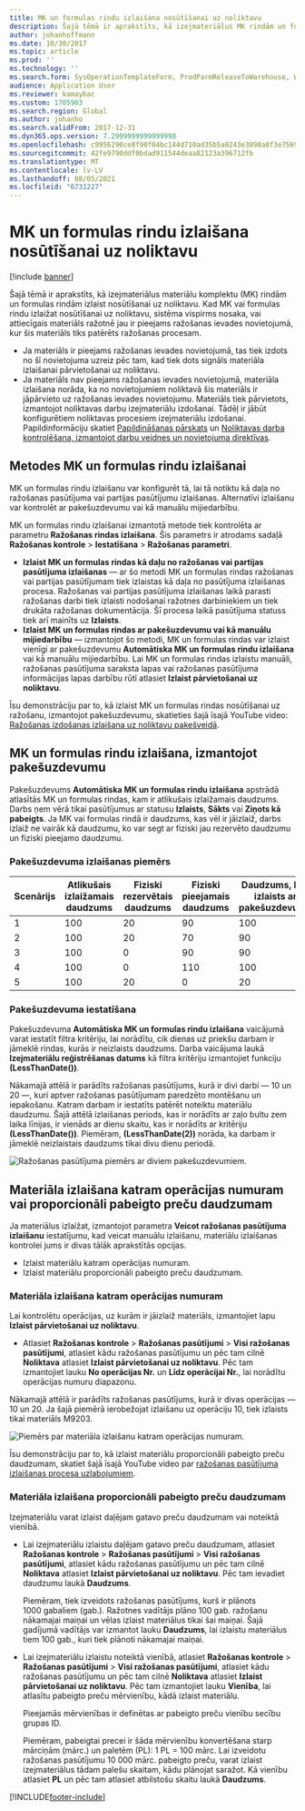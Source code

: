 ```yaml
---
title: MK un formulas rindu izlaišana nosūtīšanai uz noliktavu
description: Šajā tēmā ir aprakstīts, kā izejmateriālus MK rindām un formulas rindām izlaist nosūtīšanai uz noliktavu.
author: johanhoffmann
ms.date: 10/30/2017
ms.topic: article
ms.prod: ''
ms.technology: ''
ms.search.form: SysOperationTemplateForm, ProdParmReleaseToWarehouse, WHSReleaseToWarehouseProdBOM
audience: Application User
ms.reviewer: kamaybac
ms.custom: 1705903
ms.search.region: Global
ms.author: johanho
ms.search.validFrom: 2017-12-31
ms.dyn365.ops.version: 7.2999999999999998
ms.openlocfilehash: c9956290ce8f90f04bc144d710ad35b5a0243e3898a8f3e75692b1a9da506149
ms.sourcegitcommit: 42fe9790ddf0bdad911544deaa82123a396712fb
ms.translationtype: MT
ms.contentlocale: lv-LV
ms.lasthandoff: 08/05/2021
ms.locfileid: "6731227"
---
```

# <a name="release-bom-and-formula-lines-to-the-warehouse"></a>MK un formulas rindu izlaišana nosūtīšanai uz noliktavu

[!include [banner](../includes/banner.md)]

Šajā tēmā ir aprakstīts, kā izejmateriālus materiālu komplektu (MK) rindām un formulas rindām izlaist nosūtīšanai uz noliktavu. Kad MK vai formulas rindu izlaižat nosūtīšanai uz noliktavu, sistēma vispirms nosaka, vai attiecīgais materiāls ražotnē jau ir pieejams ražošanas ievades novietojumā, kur šis materiāls tiks patērēts ražošanas procesam.

- Ja materiāls ir pieejams ražošanas ievades novietojumā, tas tiek izdots no šī novietojuma uzreiz pēc tam, kad tiek dots signāls materiāla izlaišanai pārvietošanai uz noliktavu.
- Ja materiāls nav pieejams ražošanas ievades novietojumā, materiāla izlaišana norāda, ka no novietojumiem noliktavā šis materiāls ir jāpārvieto uz ražošanas ievades novietojumu. Materiāls tiek pārvietots, izmantojot noliktavas darbu izejmateriālu izdošanai. Tādēļ ir jābūt konfigurētiem noliktavas procesiem izejmateriālu izdošanai. Papildinformāciju skatiet [Papildināšanas pārskats](../warehousing/replenishment.md) un [Noliktavas darba kontrolēšana, izmantojot darbu veidnes un novietojuma direktīvas](../warehousing/control-warehouse-location-directives.md).

## <a name="methods-for-releasing-bom-and-formula-lines"></a>Metodes MK un formulas rindu izlaišanai

MK un formulas rindu izlaišanu var konfigurēt tā, lai tā notiktu kā daļa no ražošanas pasūtījuma vai partijas pasūtījumu izlaišanas. Alternatīvi izlaišanu var kontrolēt ar pakešuzdevumu vai kā manuālu mijiedarbību.

MK un formulas rindu izlaišanai izmantotā metode tiek kontrolēta ar parametru **Ražošanas rindas izlaišana**. Šis parametrs ir atrodams sadaļā **Ražošanas kontrole** \> **Iestatīšana** \> **Ražošanas parametri**.

- **Izlaist MK un formulas rindas kā daļu no ražošanas vai partijas pasūtījuma izlaišanas** — ar šo metodi MK un formulas rindas ražošanas vai partijas pasūtījumam tiek izlaistas kā daļa no pasūtījuma izlaišanas procesa. Ražošanas vai partijas pasūtījuma izlaišanas laikā parasti ražošanas darbi tiek izlaisti nodošanai ražotnes darbiniekiem un tiek drukāta ražošanas dokumentācija. Šī procesa laikā pasūtījuma statuss tiek arī mainīts uz **Izlaists**.
- **Izlaist MK un formulas rindas ar pakešuzdevumu vai kā manuālu mijiedarbību** — izmantojot šo metodi, MK un formulas rindas var izlaist vienīgi ar pakešuzdevumu **Automātiska MK un formulas rindu izlaišana** vai kā manuālu mijiedarbību. Lai MK un formulas rindas izlaistu manuāli, ražošanas pasūtījuma saraksta lapas vai ražošanas pasūtījuma informācijas lapas darbību rūtī atlasiet **Izlaist pārvietošanai uz noliktavu**.

Īsu demonstrāciju par to, kā izlaist MK un formulas rindas nosūtīšanai uz ražošanu, izmantojot pakešuzdevumu, skatieties šajā īsajā YouTube video: [Ražošanas izdošanas izlaišana uz noliktavu pakešveidā](https://www.youtube.com/watch?v=8urAJn50dQ8).

## <a name="releasing-the-bom-and-formula-lines-by-using-a-batch-job"></a>MK un formulas rindu izlaišana, izmantojot pakešuzdevumu

Pakešuzdevums **Automātiska MK un formulas rindu izlaišana** apstrādā atlasītās MK un formulas rindas, kam ir atlikušais izlaižamais daudzums. Darbs ņem vērā tikai pasūtījumus ar statusu **Izlaists**, **Sākts** vai **Ziņots kā pabeigts**. Ja MK vai formulas rindā ir daudzums, kas vēl ir jāizlaiž, darbs izlaiž ne vairāk kā daudzumu, ko var segt ar fiziski jau rezervēto daudzumu un fiziski pieejamo daudzumu.

### <a name="example-of-a-batch-job-release"></a>Pakešuzdevuma izlaišanas piemērs

| Scenārijs | Atlikušais izlaižamais daudzums | Fiziski rezervētais daudzums | Fiziski pieejamais daudzums | Daudzums, kas izlaists ar pakešuzdevumu |
|----------|-------------------------------|------------------------------|-------------------------------|------------------------------------|
| 1        | 100                           | 20                           | 90                            | 100                                |
| 2        | 100                           | 20                           | 70                            | 90                                 |
| 3        | 100                           | 0                            | 90                            | 90                                 |
| 4        | 100                           | 0                            | 110                           | 100                                |
| 5        | 100                           | 20                           | 0                             | 20                                 |

### <a name="batch-job-setup"></a>Pakešuzdevuma iestatīšana

Pakešuzdevuma **Automātiska MK un formulas rindu izlaišana** vaicājumā varat iestatīt filtra kritēriju, lai norādītu, cik dienas uz priekšu darbam ir jāmeklē rindas, kurās ir neizlaists daudzums. Darba vaicājuma laukā **Izejmateriālu reģistrēšanas datums** kā filtra kritēriju izmantojiet funkciju **(LessThanDate())**.

Nākamajā attēlā ir parādīts ražošanas pasūtījums, kurā ir divi darbi — 10 un 20 —, kuri aptver ražošanas pasūtījumam paredzēto montēšanu un iepakošanu. Katram darbam ir iestatīts patērēt noteiktu materiālu daudzumu. Šajā attēlā izlaišanas periods, kas ir norādīts ar zaļo bultu zem laika līnijas, ir vienāds ar dienu skaitu, kas ir norādīts ar kritēriju **(LessThanDate())**. Piemēram, **(LessThanDate(2))** norāda, ka darbam ir jāmeklē neizlaistais daudzums tikai divu dienu periodā.

![Ražošanas pasūtījuma piemērs ar diviem pakešuzdevumiem.](media/bach-job-setup.PNG)

## <a name="releasing-material-per-operation-number-or-in-proportion-to-the-amount-of-finished-goods"></a>Materiāla izlaišana katram operācijas numuram vai proporcionāli pabeigto preču daudzumam

Ja materiālus izlaižat, izmantojot parametra **Veicot ražošanas pasūtījuma izlaišanu** iestatījumu, kad veicat manuālu izlaišanu, materiālu izlaišanas kontrolei jums ir divas tālāk aprakstītās opcijas.

- Izlaist materiālu katram operācijas numuram.
- Izlaist materiālu proporcionāli pabeigto preču daudzumam.

### <a name="release-material-per-operation-number"></a>Materiāla izlaišana katram operācijas numuram

Lai kontrolētu operācijas, uz kurām ir jāizlaiž materiāls, izmantojiet lapu **Izlaist pārvietošanai uz noliktavu**.

- Atlasiet **Ražošanas kontrole** \> **Ražošanas pasūtījumi** \> **Visi ražošanas pasūtījumi**, atlasiet kādu ražošanas pasūtījumu un pēc tam cilnē **Noliktava** atlasiet **Izlaist pārvietošanai uz noliktavu**. Pēc tam izmantojiet lauku **No operācijas Nr.** un **Līdz operācijai Nr.**, lai norādītu operācijas numuru diapazonu.

Nākamajā attēlā ir parādīts ražošanas pasūtījums, kurā ir divas operācijas — 10 un 20. Ja šajā piemērā ierobežojat izlaišanu uz operāciju 10, tiek izlaists tikai materiāls M9203.

![Piemērs par materiāla izlaišanu katram operācijas numuram.](media/two-operations.PNG)

Īsu demonstrāciju par to, kā izlaist materiālu proporcionāli pabeigto preču daudzumam, skatiet šajā īsajā YouTube video par [ražošanas pasūtījuma izlaišanas procesa uzlabojumiem](https://www.youtube.com/watch?v=Rm3ojAz6Zu0).

### <a name="release-material-in-proportion-to-the-amount-of-finished-goods"></a>Materiāla izlaišana proporcionāli pabeigto preču daudzumam

Izejmateriālu varat izlaist daļējam gatavo preču daudzumam vai noteiktā vienībā.

- Lai izejmateriālu izlaistu daļējam gatavo preču daudzumam, atlasiet **Ražošanas kontrole** \> **Ražošanas pasūtījumi** \> **Visi ražošanas pasūtījumi**, atlasiet kādu ražošanas pasūtījumu un pēc tam cilnē **Noliktava** atlasiet **Izlaist pārvietošanai uz noliktavu**. Pēc tam ievadiet daudzumu laukā **Daudzums**.

    Piemēram, tiek izveidots ražošanas pasūtījums, kurš ir plānots 1000 gabaliem (gab.). Ražotnes vadītājs plāno 100 gab. ražošanu nākamajai maiņai un vēlas izlaist materiālus tikai šai maiņai. Šajā gadījumā vadītājs var izmantot lauku **Daudzums**, lai izlaistu materiālus tiem 100 gab., kuri tiek plānoti nākamajai maiņai.

- Lai izejmateriālu izlaistu noteiktā vienībā, atlasiet **Ražošanas kontrole** \> **Ražošanas pasūtījumi** \> **Visi ražošanas pasūtījumi**, atlasiet kādu ražošanas pasūtījumu un pēc tam cilnē **Noliktava** atlasiet **Izlaist pārvietošanai uz noliktavu**. Pēc tam izmantojiet lauku **Vienība**, lai atlasītu pabeigto preču mērvienību, kādā izlaist materiālu.

    Pieejamās mērvienības ir definētas ar pabeigto preču vienību secību grupas ID.

    Piemēram, pabeigtai precei ir šāda mērvienību konvertēšana starp mārciņām (mārc.) un paletēm (PL): 1 PL = 100 mārc. Lai izveidotu ražošanas pasūtījumu 10 000 mārc. pabeigto preču, varat izlaist izejmateriālus tādam palešu skaitam, kādu plānojat saražot. Kā vienību atlasiet **PL** un pēc tam atlasiet atbilstošu skaitu laukā **Daudzums**.


[!INCLUDE[footer-include](../../includes/footer-banner.md)]